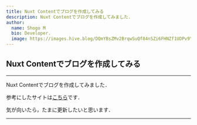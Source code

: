 ```yaml
---
title: Nuxt Contentでブログを作成してみる
description: Nuxt Contentでブログを作成してみました．
author:
  name: Shogo M
  bio: Developer.
  image: https://images.hive.blog/DQmYBsZMv2BrqwSuQf84nSZi6FHNZf1UDPv9YzqTo7w5qjw/IMG_0435.JPG
---
```


## Nuxt Contentでブログを作成してみる

<author :author="author"></author>

---

Nuxt Contentでブログを作成してみました．

参考にしたサイトは[こちら](https://nuxtjs.org/blog/creating-blog-with-nuxt-content)です．

気が向いたら，たまに更新したいと思います．

---